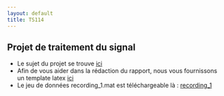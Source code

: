 ```yaml
---
layout: default
title: TS114
---
```



## Projet de traitement du signal

- Le sujet du projet se trouve [ici](/assets/cours/TS114/subject_TS114_1920.pdf)
- Afin de vous aider dans la rédaction du rapport, nous vous fournissons un template latex [ici](/assets/cours/TS114/rapport_TS114_nom1_nom2.tex)
- Le jeu de données recording_1.mat est téléchargeable là : [recording_1](/assets/cours/TS114/recording_1.mat)
